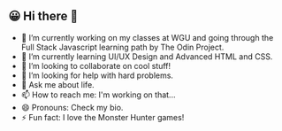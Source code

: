 ## 😀 Hi there 👋

<!--
**kennn1510/kennn1510** is a ✨ _special_ ✨ repository because its `README.md` (this file) appears on your GitHub profile.

Here are some ideas to get you started:
-->
- 🔭 I’m currently working on my classes at WGU and going through the Full Stack Javascript learning path by The Odin Project.
- 🌱 I’m currently learning UI/UX Design and Advanced HTML and CSS.
- 👯 I’m looking to collaborate on cool stuff!
- 🤔 I’m looking for help with hard problems.
- 💬 Ask me about life.
- 📫 How to reach me: I'm working on that...
- 😄 Pronouns: Check my bio.
- ⚡ Fun fact: I love the Monster Hunter games! 

